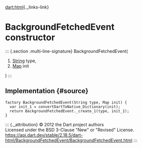[dart:html](../../dart-html/dart-html-library){._links-link}

BackgroundFetchedEvent constructor
==================================

::: {.section .multi-line-signature}
BackgroundFetchedEvent(

1.  [String](../../dart-core/string-class) type,
2.  [Map](../../dart-core/map-class) init

)
:::

Implementation {#source}
--------------

``` {.language-dart data-language="dart"}
factory BackgroundFetchedEvent(String type, Map init) {
  var init_1 = convertDartToNative_Dictionary(init);
  return BackgroundFetchedEvent._create_1(type, init_1);
}
```

::: {._attribution}
© 2012 the Dart project authors\
Licensed under the BSD 3-Clause \"New\" or \"Revised\" License.\
<https://api.dart.dev/stable/2.18.5/dart-html/BackgroundFetchedEvent/BackgroundFetchedEvent.html>
:::
